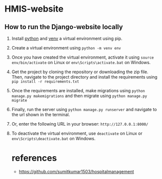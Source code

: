 # HMIS-website

## How to run the Django-website locally

1. Install [python](https://www.python.org/downloads/) and [venv](https://docs.python.org/3/library/venv.html) a virtual environment using pip.
2. Create a virtual environment using `python -m venv env`
3. Once you have created the virtual environment, activate it using `source env/bin/activate` on Linux or `env\Scripts\activate.bat` on Windows.
4. Get the project by cloning the repository or downloading the zip file. Then, navigate to the project directory and install the requirements using `pip install -r requirements.txt`
5. Once the requirements are installed, make migrations using `python manage.py makemigrations` and then migrate using `python manage.py migrate`
6. Finally, run the server using `python manage.py runserver` and navigate to the url shown in the terminal.
7. Or, enter the following URL in your browser: `http://127.0.0.1:8000/`
8. To deactivate the virtual environment, use `deactivate` on Linux or `env\Scripts\deactivate.bat` on Windows.


   # references
   - https://github.com/sumitkumar1503/hospitalmanagement
